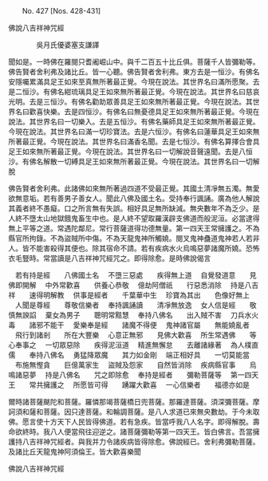 ﻿　　No. 427 [Nos. 428-431]

佛說八吉祥神咒經

　　　　吳月氏優婆塞支謙譯


聞如是。一時佛在羅閱只耆阇崛山中。與千二百五十比丘俱。菩薩千人皆彌勒等。佛告賢者舍利弗及諸比丘。皆一心聽。佛告賢者舍利弗。東方去是一恒沙。有佛名安隱囑累滿具足王如來至真無所著最正覺。今現在說法。其世界名曰滿所愿聚。去是二恒沙。有佛名紺琉璃具足王如來無所著最正覺。今現在說法。其世界名曰慈哀光明。去是三恒沙。有佛名勸助眾善具足王如來無所著最正覺。今現在說法。其世界名曰歡喜快樂。去是四恒沙。有佛名曰無憂德具足王如來無所著最正覺。今現在說法。其世界名曰一切樂入。去是五恒沙。有佛名藥師具足王如來無所著最正覺。今現在說法。其世界名曰滿一切珍寶法。去是六恒沙。有佛名曰蓮華具足王如來無所著最正覺。今現在說法。其世界名曰滿香名聞。去是七恒沙。有佛名算擇合會具足王如來無所著最正覺。今現在說法。其世界名曰一切解說音聲遠聞。去是八恒沙。有佛名解散一切縛具足王如來無所著最正覺。今現在說法。其世界名曰一切解脫

佛告賢者舍利弗。此諸佛如來無所著過四道不受最正覺。其國土清凈無五濁。無愛欲無意垢。若有善男子善女人。聞此八佛及國土名。受持奉行諷誦。廣為他人解說其義者終不愚癡。口之所言無有失誤。相好具足無所缺減。無央數年不為乏少。是人終不墮太山地獄餓鬼畜生中也。是人終不望取羅漢辟支佛道而般泥洹。必當逮得無上平等之道。常遇陀鄰尼。常行菩薩道得功德無量。第一四天王常擁護之。不為縣官所拘錄。不為盜賊所中傷。不為天龍鬼神所觸嬈。閱叉鬼神蠱道鬼神若人若非人。皆不能害殺得其便也。除其宿命不請。若有疾病水火烏鳴惡夢諸魔所嬈。恐怖衣毛豎時。常當讀是八吉祥神咒經咒之。即得除愈。是時佛說偈言

　若有持是經　　八佛國土名
　不墮三惡處　　疾得無上道
　自覺發道意　　見佛即開解
　中外常歡喜　　供養心恭敬
　億劫阿僧祇　　行惡悉消除
　持是八吉祥　　速得明解教
　供事是經者　　千葉華中生
　珍寶為其出　　色像好無上
　人聞是尊經　　尊敬信樂者
　奉持諷誦讀　　清凈無放逸
　女人信是經　　敬慎無諛諂
　棄女為男子　　聰明常黠慧
　奉持八佛名　　出入賊不害
　刀兵水火毒　　諸邪不能干
　愛樂奉是經　　諸魔不得便
　鬼神諸官屬　　無能嬈亂者
　飛行到諸剎　　所在大豐樂
　心意正無邪　　見佛大歡喜
　所生常遇佛　　等心奉事之
　一切眾惡除　　疾得泥洹道
　精進無懈怠　　去離諸緣著
　為人樸直儒　　奉持八佛名
　勇猛降眾魔　　其力如金剛
　端正相好具　　一切莫能當
　布施無慳貪　　巨億萬家生
　盜賊及怨家　　自然皆消除
　疾病縣官事　　烏鳴諸惡夢
　持是八佛名　　咒之即除愈
　奉持是經者　　彌勒菩薩等
　第一四天王　　常共擁護之
　所愿皆可得　　踴躍大歡喜
　一心信樂者　　福德亦如是　

爾時諸菩薩颰陀和菩薩。羅憐那竭菩薩橋日兜菩薩。那羅達菩薩。須深彌菩薩。摩訶須和薩和菩薩。因只達菩薩。和輪調菩薩。是八人求道已來無央數劫。于今未取佛。愿言使十方天下人民皆得佛道。若有急疾。皆當呼我八人名字。即得解脫。壽命欲終時。我八人便當飛往迎逆之。諸菩薩彌勒等第一四天王。皆白佛言。吾當擁護持八吉祥神咒經者。與我并力令諸疾病皆得除愈。佛說經已。舍利弗彌勒菩薩。及諸比丘天龍鬼神阿須倫王。皆大歡喜樂聞

佛說八吉祥神咒經

